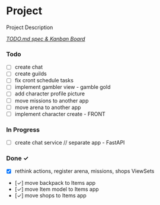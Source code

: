 # Project

Project Description

<em>[TODO.md spec & Kanban Board](https://bit.ly/3fCwKfM)</em>

### Todo

- [ ] create chat  
- [ ] create guilds  
- [ ] fix cront schedule tasks  
- [ ] implement gambler view - gamble gold  
- [ ] add character profile picture  
- [ ] move  missions to another app  
- [ ] move arena to another app  
- [ ] implement character create - FRONT  

### In Progress

- [ ] create chat service // separate app - FastAPI

### Done ✓

- [x] rethink actions, register arena, missions, shops ViewSets  
- [✓] move backpack to Items app  
- [✓] move Item model to Items app  
- [✓] move shops to Items app  

